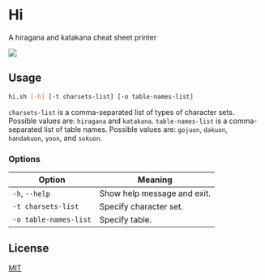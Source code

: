 # Hi

A hiragana and katakana cheat sheet printer

![](https://user-images.githubusercontent.com/33803413/80825054-ef7aed00-8bdf-11ea-946d-896c0687b73b.png)

## Usage
```sh
hi.sh [-h] [-t charsets-list] [-o table-names-list]
```

`charsets-list` is a comma-separated list of types of character sets. Possible values are: `hiragana` and `katakana`.
`table-names-list` is a comma-separated list of table names. Possible values are: `gojuon`, `dakuon`, `handakuon`, `yoon`, and `sokuon`.

### Options

Option | Meaning |
--- | ---
`-h`, `--help` | Show help message and exit.
`-t charsets-list` | Specify character set.
`-o table-names-list` | Specify table.

## License

[MIT](https://github.com/wadiim/hi/blob/master/LICENSE)
